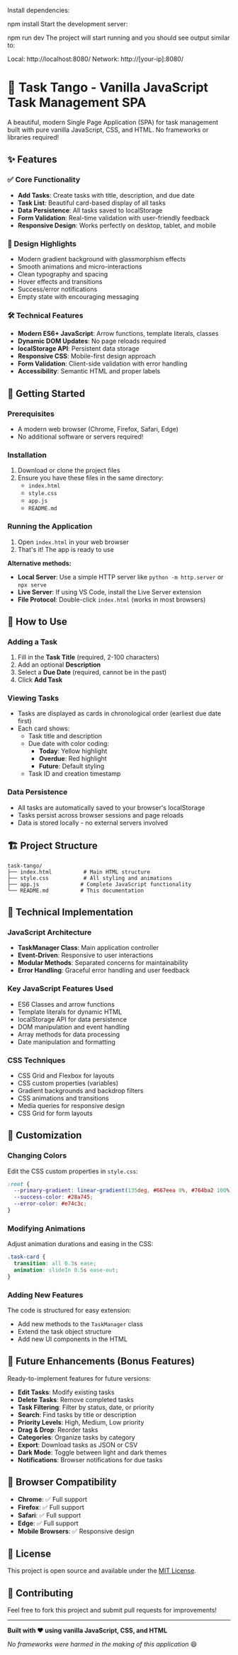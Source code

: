 
Install dependencies:

npm install
Start the development server:

npm run dev
The project will start running and you should see output similar to:

Local:   http://localhost:8080/
Network: http://[your-ip]:8080/

# 🎯 Task Tango - Vanilla JavaScript Task Management SPA

A beautiful, modern Single Page Application (SPA) for task management built with pure vanilla JavaScript, CSS, and HTML. No frameworks or libraries required!

## ✨ Features

### ✅ Core Functionality
- **Add Tasks**: Create tasks with title, description, and due date
- **Task List**: Beautiful card-based display of all tasks
- **Data Persistence**: All tasks saved to localStorage
- **Form Validation**: Real-time validation with user-friendly feedback
- **Responsive Design**: Works perfectly on desktop, tablet, and mobile

### 🎨 Design Highlights
- Modern gradient background with glassmorphism effects
- Smooth animations and micro-interactions
- Clean typography and spacing
- Hover effects and transitions
- Success/error notifications
- Empty state with encouraging messaging

### 🛠 Technical Features
- **Modern ES6+ JavaScript**: Arrow functions, template literals, classes
- **Dynamic DOM Updates**: No page reloads required
- **localStorage API**: Persistent data storage
- **Responsive CSS**: Mobile-first design approach
- **Form Validation**: Client-side validation with error handling
- **Accessibility**: Semantic HTML and proper labels

## 🚀 Getting Started

### Prerequisites
- A modern web browser (Chrome, Firefox, Safari, Edge)
- No additional software or servers required!

### Installation
1. Download or clone the project files
2. Ensure you have these files in the same directory:
   - `index.html`
   - `style.css`
   - `app.js`
   - `README.md`

### Running the Application
1. Open `index.html` in your web browser
2. That's it! The app is ready to use

**Alternative methods:**
- **Local Server**: Use a simple HTTP server like `python -m http.server` or `npx serve`
- **Live Server**: If using VS Code, install the Live Server extension
- **File Protocol**: Double-click `index.html` (works in most browsers)

## 📱 How to Use

### Adding a Task
1. Fill in the **Task Title** (required, 2-100 characters)
2. Add an optional **Description** 
3. Select a **Due Date** (required, cannot be in the past)
4. Click **Add Task**

### Viewing Tasks
- Tasks are displayed as cards in chronological order (earliest due date first)
- Each card shows:
  - Task title and description
  - Due date with color coding:
    - **Today**: Yellow highlight
    - **Overdue**: Red highlight
    - **Future**: Default styling
  - Task ID and creation timestamp

### Data Persistence
- All tasks are automatically saved to your browser's localStorage
- Tasks persist across browser sessions and page reloads
- Data is stored locally - no external servers involved

## 🏗 Project Structure

```
task-tango/
├── index.html          # Main HTML structure
├── style.css           # All styling and animations
├── app.js             # Complete JavaScript functionality
└── README.md          # This documentation
```

## 🔧 Technical Implementation

### JavaScript Architecture
- **TaskManager Class**: Main application controller
- **Event-Driven**: Responsive to user interactions
- **Modular Methods**: Separated concerns for maintainability
- **Error Handling**: Graceful error handling and user feedback

### Key JavaScript Features Used
- ES6 Classes and arrow functions
- Template literals for dynamic HTML
- localStorage API for data persistence
- DOM manipulation and event handling
- Array methods for data processing
- Date manipulation and formatting

### CSS Techniques
- CSS Grid and Flexbox for layouts
- CSS custom properties (variables)
- Gradient backgrounds and backdrop filters
- CSS animations and transitions
- Media queries for responsive design
- CSS Grid for form layouts

## 🎨 Customization

### Changing Colors
Edit the CSS custom properties in `style.css`:
```css
:root {
  --primary-gradient: linear-gradient(135deg, #667eea 0%, #764ba2 100%);
  --success-color: #28a745;
  --error-color: #e74c3c;
}
```

### Modifying Animations
Adjust animation durations and easing in the CSS:
```css
.task-card {
  transition: all 0.3s ease;
  animation: slideIn 0.5s ease-out;
}
```

### Adding New Features
The code is structured for easy extension:
- Add new methods to the `TaskManager` class
- Extend the task object structure
- Add new UI components in the HTML

## 🔮 Future Enhancements (Bonus Features)

Ready-to-implement features for future versions:
- **Edit Tasks**: Modify existing tasks
- **Delete Tasks**: Remove completed tasks
- **Task Filtering**: Filter by status, date, or priority
- **Search**: Find tasks by title or description
- **Priority Levels**: High, Medium, Low priority
- **Drag & Drop**: Reorder tasks
- **Categories**: Organize tasks by category
- **Export**: Download tasks as JSON or CSV
- **Dark Mode**: Toggle between light and dark themes
- **Notifications**: Browser notifications for due tasks

## 🌟 Browser Compatibility

- **Chrome**: ✅ Full support
- **Firefox**: ✅ Full support  
- **Safari**: ✅ Full support
- **Edge**: ✅ Full support
- **Mobile Browsers**: ✅ Responsive design

## 📄 License

This project is open source and available under the [MIT License](LICENSE).

## 🤝 Contributing

Feel free to fork this project and submit pull requests for improvements!

---

**Built with ❤️ using vanilla JavaScript, CSS, and HTML**

*No frameworks were harmed in the making of this application* 😄
